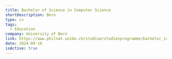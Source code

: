 ```yaml
---
title: Bachelor of Science in Computer Science
shortDescription: Bern
type: cv
tags:
  - Education
company: University of Bern
link: https://www.philnat.unibe.ch/studium/studienprogramme/bachelor_informatik/index_ger.html
date: 2024-09-16
isActive: true
---
```


